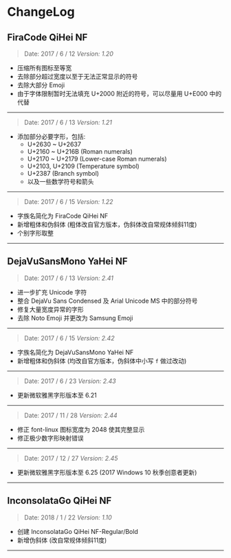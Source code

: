 # ChangeLog

## FiraCode QiHei NF

> Date: 2017 / 6 / 12	_Version: 1.20_
- 压缩所有图标至等宽
- 去除部分超过宽度以至于无法正常显示的符号
- 去除大部分 Emoji
- 由于字体限制暂时无法填充 U+2000 附近的符号，可以尽量用 U+E000 中的代替

***

> Date: 2017 / 6 / 13	_Version: 1.21_
- 添加部分必要字形，包括:
  + U+2630 ~ U+2637
  + U+2160 ~ U+216B (Roman numerals)
  + U+2170 ~ U+2179 (Lower-case Roman numerals)
  + U+2103, U+2109 (Temperature symbol)
  + U+2387 (Branch symbol)
  + 以及一些数学符号和箭头

***

> Date: 2017 / 6 / 15	_Version: 1.22_
- 字族名简化为 FiraCode QiHei NF
- 新增粗体和伪斜体 (粗体改自官方版本，伪斜体改自常规体倾斜11度)
- 个别字形取整

***

## DejaVuSansMono YaHei NF

> Date: 2017 / 6 / 13	_Version: 2.41_
- 进一步扩充 Unicode 字符
- 整合 DejaVu Sans Condensed 及 Arial Unicode MS 中的部分符号
- 修复大量宽度异常的字形
- 去除 Noto Emoji 并更改为 Samsung Emoji

***

> Date: 2017 / 6 / 15	_Version: 2.42_
- 字族名简化为 DejaVuSansMono YaHei NF
- 新增粗体和伪斜体 (均改自官方版本，伪斜体中小写 `f` 做过改动)

***

> Date: 2017 / 6 / 23	_Version: 2.43_
- 更新微软雅黑字形版本至 6.21

***

> Date: 2017 / 11 / 28	_Version: 2.44_
- 修正 font-linux 图标宽度为 2048 使其完整显示
- 修正极少数字形映射错误

***

> Date: 2017 / 12 / 27 _Version: 2.45_
- 更新微软雅黑字形版本至 6.25 (2017 Windows 10 秋季创意者更新)

***

## InconsolataGo QiHei NF

> Date: 2018 / 1 / 22 _Version: 1.10_
- 创建 InconsolataGo QiHei NF-Regular/Bold
- 新增伪斜体 (改自常规体倾斜11度)

***